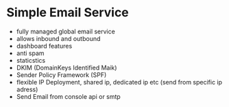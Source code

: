 # Simple Email Service

- fully managed global email service
- allows inbound and outbound
- dashboard features
- anti spam
- staticstics
- DKIM (DomainKeys Identified Maik)
- Sender Policy Framework (SPF)
- flexible IP Deployment, shared ip, dedicated ip etc (send from specific ip adress)
- Send Email from console api or smtp